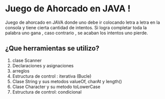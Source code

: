 # Juego de Ahorcado en JAVA !

Juego de ahorcado en JAVA donde uno debe ir colocando letra a letra en la consola y tiene cierta cantidad de intentos. Si logra completar  toda la palabra uno gana , caso contrario , se acaban los intentos uno pierde.

## ¿Que herramientas se utilizo?
1. clase Scanner
2. Declaraciones y asignaciones
3. arreglos
4. Estructura de control : iterativa (Bucle)
5. Clase String y sus metodos valueOf, charAt y length() 
6. Clase Character y su metodo toLowerCase
7. Estructura de control: condicional 

